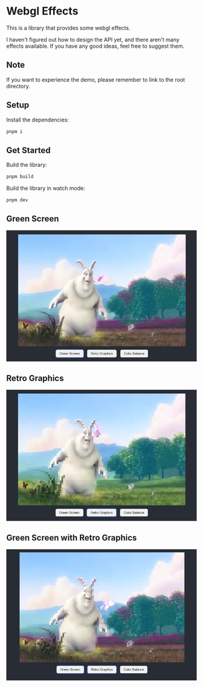 # Webgl Effects

This is a library that provides some webgl effects.

I haven't figured out how to design the API yet, and there aren't many effects available. If you have any good ideas, feel free to suggest them.

## Note

If you want to experience the demo, please remember to link to the root directory.

## Setup

Install the dependencies:

```bash
pnpm i
```

## Get Started

Build the library:

```bash
pnpm build
```

Build the library in watch mode:

```bash
pnpm dev
```

## Green Screen

![Green Screen](./images/green-screen.png)

## Retro Graphics

![Retro Graphics](./images/retro-graphics.png)

## Green Screen with Retro Graphics

![Green Screen with Retro Graphics](./images/green-screen-with-retro-graphics.png)
